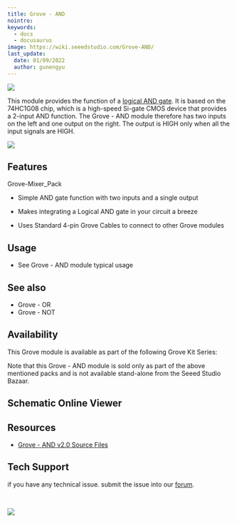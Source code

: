 ```yaml
---
title: Grove - AND
nointro:
keywords:
  - docs
  - docusaurus
image: https://wiki.seeedstudio.com/Grove-AND/
last_update:
  date: 01/09/2022
  author: gunengyu
---
```

![](https://files.seeedstudio.com/wiki/Grove-AND/img/AND_photo1.jpg)

This module provides the function of a [logical AND gate](https://en.wikipedia.org/wiki/AND_gate). It is based on the 74HC1G08 chip, which is a high-speed Si-gate CMOS device that provides a 2-input AND function. The Grove - AND module therefore has two inputs on the left and one output on the right. The output is HIGH only when all the input signals are HIGH.

[![](https://files.seeedstudio.com/wiki/Seeed-WiKi/docs/images/300px-Get_One_Now_Banner-ragular.png)](https://www.seeedstudio.com/Mixer-Pack-V2-(Electronic-blocks%2Cwithout-Arduino%2Cplug-and-play-system)-p-1867.html)

## Features

Grove-Mixer_Pack

* Simple AND gate function with two inputs and a single output

* Makes integrating a Logical AND gate in your circuit a breeze

* Uses Standard 4-pin Grove Cables to connect to other Grove modules

## Usage

* See Grove - AND module typical usage

## See also

* Grove - OR
* Grove - NOT

## Availability

This Grove module is available as part of the following Grove Kit Series:

<!-- * [Grove Mixer Pack V2](/Grove-Mixer_Pack_V2 "GROVE MIXER PACK V2") -->

Note that this Grove - AND module is sold only as part of the above mentioned packs and is not available stand-alone from the Seeed Studio Bazaar.

## Schematic Online Viewer

<div className="altium-ecad-viewer" data-project-src="https://files.seeedstudio.com/wiki/Grove-AND/res/Grove-AND_v2.0_Eagle.zip" style={{borderRadius: '0px 0px 4px 4px', height: 500, borderStyle: 'solid', borderWidth: 1, borderColor: 'rgb(241, 241, 241)', overflow: 'hidden', maxWidth: 1280, maxHeight: 700, boxSizing: 'border-box'}}>
</div>

## Resources

* [Grove - AND v2.0 Source Files](https://files.seeedstudio.com/wiki/Grove-AND/res/Grove-AND_v2.0_Eagle.zip)

## Tech Support

 if you have any technical issue.  submit the issue into our [forum](http://forum.seeedstudio.com/).

<div>
  <br /><p style={{textAlign: 'center'}}><a href="https://www.seeedstudio.com/act-4.html?utm_source=wiki&utm_medium=wikibanner&utm_campaign=newproducts" target="_blank"><img src="https://files.seeedstudio.com/wiki/Wiki_Banner/new_product.jpg" /></a></p>
</div>
